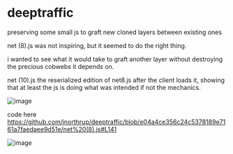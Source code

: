 # deeptraffic
preserving some small js to graft new cloned layers between existing ones

net (8).js was not inspiring, but it seemed to do the right thing.  

i wanted to see what it would take to graft another layer without destroying the precious cobwebs it depends on.

net (10).js the reserialized edition of net8.js after the client loads it, showing that at least the js is doing what was intended if not the mechanics.

![image](https://user-images.githubusercontent.com/73514/39615013-09630958-4f9e-11e8-8bb8-9a1e92ae69ef.png)

code here
https://github.com/jnorthrup/deeptraffic/blob/e04a4ce356c24c5378189e7161a7faedaee9d51e/net%20(8).js#L141


![image](https://user-images.githubusercontent.com/73514/39614859-2f2f0ce6-4f9d-11e8-9e33-eb70b51c8f60.png)
